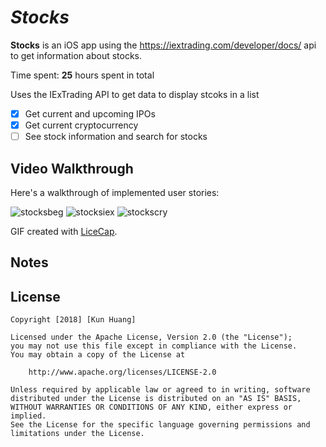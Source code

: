 # *Stocks*

**Stocks** is an iOS app using the https://iextrading.com/developer/docs/ api to get information about stocks.

Time spent: **25** hours spent in total

Uses the IExTrading API to get data to display stcoks in a list

- [X] Get current and upcoming IPOs
- [X] Get current cryptocurrency
- [ ] See stock information and search for stocks

## Video Walkthrough

Here's a walkthrough of implemented user stories:

![stocksbeg](https://user-images.githubusercontent.com/28847045/49911974-692d0200-fe56-11e8-8902-cba6a27dc7b1.gif)
![stocksiex](https://user-images.githubusercontent.com/28847045/49899194-05d8ab00-fe29-11e8-958c-d968f93fbf13.gif)
![stockscry](https://user-images.githubusercontent.com/28847045/49911978-6e8a4c80-fe56-11e8-9f54-30e4748c1e6e.gif)

GIF created with [LiceCap](http://www.cockos.com/licecap/).

## Notes


## License

    Copyright [2018] [Kun Huang]

    Licensed under the Apache License, Version 2.0 (the "License");
    you may not use this file except in compliance with the License.
    You may obtain a copy of the License at

        http://www.apache.org/licenses/LICENSE-2.0

    Unless required by applicable law or agreed to in writing, software
    distributed under the License is distributed on an "AS IS" BASIS,
    WITHOUT WARRANTIES OR CONDITIONS OF ANY KIND, either express or implied.
    See the License for the specific language governing permissions and
    limitations under the License.
